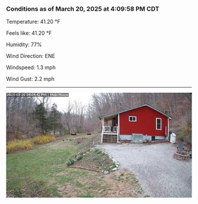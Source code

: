 ### Conditions as of March 20, 2025 at 4:09:58 PM CDT 

Temperature: 41.20 &deg;F

Feels like: 41.20 &deg;F

Humidity: 77%

Wind Direction: ENE

Windspeed: 1.3 mph

Wind Gust: 2.2 mph

---

<img src="./images/latest.jpeg"/>

